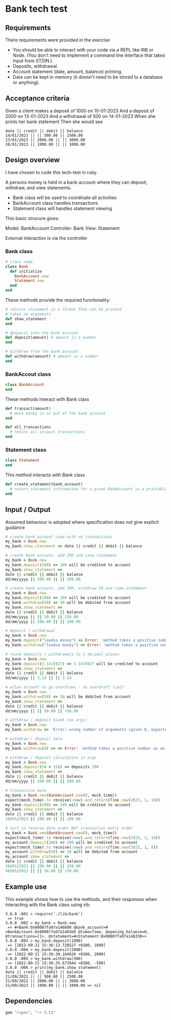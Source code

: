 # Bank tech test

## Requirements

There requirements were provided in the exercise

* You should be able to interact with your code via a REPL like IRB or Node. (You don't need to implement a command line interface that takes input from STDIN.)
* Deposits, withdrawal.
* Account statement (date, amount, balance) printing.
* Data can be kept in memory (it doesn't need to be stored to a database or anything).

## Acceptance criteria

Given a client makes a deposit of 1000 on 10-01-2023
And a deposit of 2000 on 13-01-2023
And a withdrawal of 500 on 14-01-2023
When she prints her bank statement
Then she would see

``` 
date || credit || debit || balance
14/01/2023 || || 500.00 || 2500.00
13/01/2023 || 2000.00 || || 3000.00
10/01/2023 || 1000.00 || || 1000.00
```

## Design overview

I have chosen to code this tech-test in ruby.

A persons money is held in a bank account where they can deposit, withdraw, and view statements.

* Bank class will be used to coordinate all activities 
* BankAccount class handles transactions
* Statement class will handles statement viewing

This basic strucure gives:

Model: BankAccount
Controller: Bank
View: Statement

External interaction is via the controller

### Bank class

```ruby
# class name
class Bank
  def initialize
    BankAccount.new
    Statement.new
  end
end
```

These methods provide the required functionality:

```ruby
# returns statement in a format that can be printed
# takes no arguments
def show_statement
end

# desposit into the bank account
def deposit(amount) # amount is a number
end

# withdraw from the bank account
def withdraw(amount) # amount is a number
end
```

### BankAccout class

```ruby
class BankAccount
end
```

These methods interact with Bank class

```ruby
def transact(amount)
  # move money in or out of the bank account
end

def all_transactions
  # return all account transactions
end
```

### Statement class

```ruby
class Statement
end
```

This method interacts with Bank class

```ruby
def create_statement(bank_account)
  # return statement information for a given BankAccount in a printable format
end
```

## Input / Output 

Assumed behaviour is adopted where specification does not give explicit guidance

```ruby
# create bank account view with no transactions
my_bank = Bank.new
my_bank.show_statement => date || credit || debit || balance

# create bank account, add 200 and view statement
my_bank = Bank.new
my_bank.deposit(200) => 200 will be credited to account
my_bank.show_statement =>
date || credit || debit || balance
dd/mm/yyyy || 200.00 || || 200.00

# create bank account, add 200, withdraw 50 and view statement
my_bank = Bank.new
my_bank.deposit(200) => 200 will be credited to account
my_bank.withdraw(50) => 50 will be debited from account
my_bank.show_statement =>
date || credit || debit || balance
dd/mm/yyyy || || 50.00 || 150.00
dd/mm/yyyy || 200.00 || || 200.00

# deposit / withdrawal
my_bank = Bank.new
my_bank.deposit("loadsa money") => Error: 'method takes a positive number as an argument'
my_bank.withdraw("loadsa money") => Error: 'method takes a positive number as an argument'

# round deposits / withdrawals to 2 decimal places
my_bank = Bank.new
my_bank.deposit(3.1415927) => 3.1415927 will be credited to account
my_bank.show_statement =>
date || credit || debit || balance
dd/mm/yyyy || 3.14 || || 3.14

# allow account to go overdrawn - no overdraft limit
my_bank = Bank.new
my_bank.withdraw(50) => 50 will be debited from account
my_bank.show_statement =>
date || credit || debit || balance
dd/mm/yyyy || || 50.00 || -50.00

# withdraw / deposit blank (no args)
my_bank = Bank.new
my_bank.withdraw => 'Error: wrong number of arguments (given 0, expected 1)'

# withdraw / deposit zero
my_bank = Bank.new
my_bank.withdraw(0) => => Error: 'method takes a positive number as an argument'

# withdraw / deposit calculation in args
my_bank = Bank.new
my_bank.deposit(50 + 150) => deposits 200
my_bank.show_statement =>
date || credit || debit || balance
dd/mm/yyyy || 200.00 || || 200.00

# transaction date
my_bank = Bank.new(BankAccount.new(0, mock_time))
expect(mock_time).to receive(:now).and_return(Time.new(2023, 1, 10))
my_bank.deposit(200) => 200 will be credited to account
my_bank.show_statement =>
date || credit || debit || balance
10/01/2023 || 200.00 || || 200.00

# sort in reverse date order NOT transaction entry order
my_bank = Bank.new(BankAccount.new(0, mock_time))
expect(mock_time).to receive(:now).and_return(Time.new(2023, 1, 10))
my_account.deposit(200) => 200 will be credited to account
expect(mock_time).to receive(:now).and_return(Time.new(2023, 1, 8))
my_account.withdraw(50) => 50 will be debited from account
my_account.show_statement =>
date || credit || debit || balance
10/01/2023 || 200.00 || || 150.00
08/01/2023 || || 50.00 || -50.00
```

## Example use

This example shows how to use the methods, and their responses when interacting with the Bank class using irb:

```irb
3.0.0 :001 > require('./lib/bank')
 => true 
3.0.0 :002 > my_bank = Bank.new
 => #<Bank:0x00007fa97a146600 @bank_account=#<BankAccount:0x00007fa97a1465b0 @time=Time, @opening_balance=0, @transactions=[]>, @statement=#<Statement:0x00007fa97a146330>> 
3.0.0 :003 > my_bank.deposit(1000)
 => [2022-09-21 15:36:13.728527 +0100, 1000] 
3.0.0 :004 > my_bank.deposit(2000)
 => [2022-09-21 15:36:30.184626 +0100, 2000] 
3.0.0 :005 > my_bank.withdraw(500)
 => [2022-09-21 15:36:35.673944 +0100, -500] 
3.0.0 :006 > print(my_bank.show_statement)
date || credit || debit || balance
21/09/2022 || || 500.00 || 2500.00
21/09/2022 || 2000.00 || || 3000.00
21/09/2022 || 1000.00 || || 1000.00 => nil
```

## Dependencies

```ruby
gem "rspec", "~> 3.11"
```